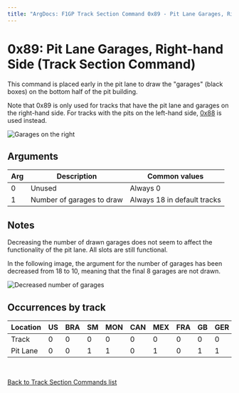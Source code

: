 ```yaml
---
title: "ArgDocs: F1GP Track Section Command 0x89 - Pit Lane Garages, Right-hand Side"
---
```


# 0x89: Pit Lane Garages, Right-hand Side (Track Section Command)

This command is placed early in the pit lane to draw the "garages" (black boxes) on the bottom
half of the pit building.

Note that 0x89 is only used for tracks that have the pit lane and garages on the right-hand side.
For tracks with the pits on the left-hand side, [0x88](/argdocs/track-data/track-section-commands/0x88/)
is used instead.


<img src="/argdocs/images/ts-commands/89-garages-right.png" alt="Garages on the right" class="img-fluid" />



## Arguments

<table class="table table-bordered table-striped table--small">
    <thead>
        <tr>
            <th>Arg</th>
            <th>Description</th>
            <th>Common values</th>
        </tr>
    </thead>
    <tbody>
        <tr>
            <td>0</td>
            <td>Unused</td>
            <td>Always 0</td>
        </tr>
        <tr>
            <td>1</td>
            <td>Number of garages to draw</td>
            <td>Always 18 in default tracks</td>
        </tr>
    </tbody>
</table>



## Notes

Decreasing the number of drawn garages does not seem to affect the functionality of the pit lane.
All slots are still functional.

In the following image, the argument for the number of garages has been decreased from 18 to 10,
meaning that the final 8 garages are not drawn.

<img src="/argdocs/images/ts-commands/89-garages-right-arg-10.png" alt="Decreased number of garages" class="img-fluid" />



## Occurrences by track

<table class="table table-bordered table-striped">
    <thead>
        <tr>
            <th>Location</th>
            <th class="text-right">US</th>
            <th class="text-right">BRA</th>
            <th class="text-right">SM</th>
            <th class="text-right">MON</th>
            <th class="text-right">CAN</th>
            <th class="text-right">MEX</th>
            <th class="text-right">FRA</th>
            <th class="text-right">GB</th>
            <th class="text-right">GER</th>
            <th class="text-right">HUN</th>
            <th class="text-right">BEL</th>
            <th class="text-right">ITA</th>
            <th class="text-right">POR</th>
            <th class="text-right">SPA</th>
            <th class="text-right">JAP</th>
            <th class="text-right">AUS</th>
        </tr>
    </thead>
    <tbody>
        <tr>
            <td>Track</td>
            <td class="text-right">0</td>
            <td class="text-right">0</td>
            <td class="text-right">0</td>
            <td class="text-right">0</td>
            <td class="text-right">0</td>
            <td class="text-right">0</td>
            <td class="text-right">0</td>
            <td class="text-right">0</td>
            <td class="text-right">0</td>
            <td class="text-right">0</td>
            <td class="text-right">0</td>
            <td class="text-right">0</td>
            <td class="text-right">0</td>
            <td class="text-right">0</td>
            <td class="text-right">0</td>
            <td class="text-right">0</td>
        </tr>
        <tr>
            <td>Pit Lane</td>
            <td class="text-right">0</td>
            <td class="text-right">0</td>
            <td class="text-right">1</td>
            <td class="text-right">1</td>
            <td class="text-right">0</td>
            <td class="text-right">1</td>
            <td class="text-right">0</td>
            <td class="text-right">1</td>
            <td class="text-right">1</td>
            <td class="text-right">1</td>
            <td class="text-right">1</td>
            <td class="text-right">1</td>
            <td class="text-right">1</td>
            <td class="text-right">1</td>
            <td class="text-right">1</td>
            <td class="text-right">1</td>
        </tr>
    </tbody>
</table>


<br />

[Back to Track Section Commands list](/argdocs/track-data/track-section-commands/)
